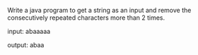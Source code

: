 Write a java program to get a string as an input and remove the 
consecutively repeated characters more than 2 times.

input:
abaaaaa

output:
abaa
